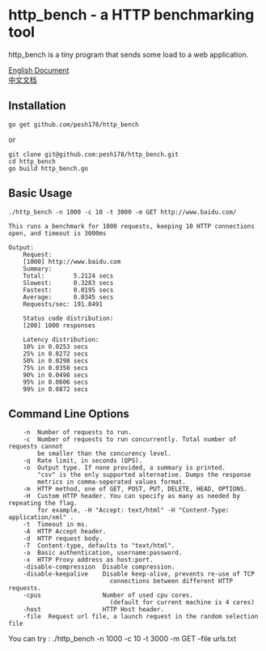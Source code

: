 # http_bench - a HTTP benchmarking tool

http_bench is a tiny program that sends some load to a web application.  

[English Document](https://github.com/pesh178/http_bench/blob/master/README.md)  
[中文文档](https://github.com/pesh178/http_bench/blob/master/README_CN.md)  
  
## Installation

```
go get github.com/pesh178/http_bench
```
or
```
git clone git@github.com:pesh178/http_bench.git
cd http_bench
go build http_bench.go
```

## Basic Usage

```
./http_bench -n 1000 -c 10 -t 3000 -m GET http://www.baidu.com/

This runs a benchmark for 1000 requests, keeping 10 HTTP connections open, and timeout is 3000ms

Output:
    Request:
    [1000] http://www.baidu.com
    Summary:
    Total:        5.2124 secs
    Slowest:      0.3283 secs
    Fastest:      0.0195 secs
    Average:      0.0345 secs
    Requests/sec: 191.8491

    Status code distribution:
    [200] 1000 responses

    Latency distribution:
    10% in 0.0253 secs
    25% in 0.0272 secs
    50% in 0.0298 secs
    75% in 0.0350 secs
    90% in 0.0498 secs
    95% in 0.0606 secs
    99% in 0.0872 secs
```

## Command Line Options

```
    -n  Number of requests to run.
    -c  Number of requests to run concurrently. Total number of requests cannot
        be smaller than the concurency level.
    -q  Rate limit, in seconds (QPS).
    -o  Output type. If none provided, a summary is printed.
        "csv" is the only supported alternative. Dumps the response
        metrics in comma-seperated values format.
    -m  HTTP method, one of GET, POST, PUT, DELETE, HEAD, OPTIONS.
    -H  Custom HTTP header. You can specify as many as needed by repeating the flag.
        for example, -H "Accept: text/html" -H "Content-Type: application/xml" .
    -t  Timeout in ms.
    -A  HTTP Accept header.
    -d  HTTP request body.
    -T  Content-type, defaults to "text/html".
    -a  Basic authentication, username:password.
    -x  HTTP Proxy address as host:port.
    -disable-compression  Disable compression.
    -disable-keepalive    Disable keep-alive, prevents re-use of TCP
                            connections between different HTTP requests.
    -cpus                 Number of used cpu cores.
                            (default for current machine is 4 cores)
    -host                 HTTP Host header.
    -file  Request url file, a launch request in the random selection file
```

You can try : ./http_bench -n 1000 -c 10 -t 3000 -m GET -file urls.txt
